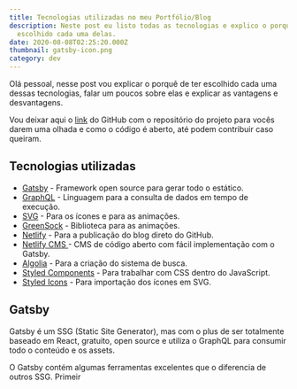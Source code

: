 ```yaml
---
title: Tecnologias utilizadas no meu Portfólio/Blog
description: Neste post eu listo todas as tecnologias e explico o porquê de ter
  escolhido cada uma delas.
date: 2020-08-08T02:25:20.000Z
thumbnail: gatsby-icon.png
category: dev
---
```

Olá pessoal, nesse post vou explicar o porquê de ter escolhido cada uma dessas tecnologias, falar um poucos sobre elas e explicar as vantagens e desvantagens. 

Vou deixar aqui o [link](https://github.com/AMarcosCastelo/my-portfolio) do GitHub com o repositório do projeto para vocês darem uma olhada e como o código é aberto, até podem contribuir caso queiram.

## Tecnologias utilizadas

* [Gatsby](https://www.gatsbyjs.org/) - Framework open source para gerar todo o estático.
* [GraphQL](https://graphql.org/) - Linguagem para a consulta de dados em tempo de execução.
* [SVG](https://pt.wikipedia.org/wiki/SVG) - Para os ícones e para as animações.
* [GreenSock](https://greensock.com/) - Biblioteca para as animações.
* [Netlify](https://www.netlify.com/) - Para a publicação do blog direto do GitHub.
* [Netlify CMS ](https://www.netlifycms.org/)- CMS de código aberto com fácil implementação com o Gatsby.
* [Algolia](https://www.algolia.com/) - Para a criação do sistema de busca.
* [Styled Components](https://styled-components.com/) - Para trabalhar com CSS dentro do JavaScript.
* [Styled Icons](https://styled-icons.js.org/) - Para importação dos ícones em SVG.



## Gatsby

Gatsby é um SSG (Static Site Generator), mas com o plus de ser totalmente baseado em React, gratuito, open source e utiliza o GraphQL para consumir todo o conteúdo e os assets.

O Gatsby contém algumas ferramentas excelentes que o diferencia de outros SSG. Primeir
